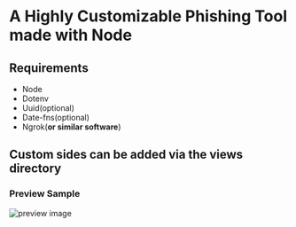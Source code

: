  # A Highly Customizable **Phishing Tool** made with **Node**

 ## Requirements
* Node
* Dotenv
* Uuid(optional)
* Date-fns(optional)
* Ngrok(**or similar software**)
  
## Custom sides can be added via the views directory

### Preview Sample
![preview image](https://github.com/projectfinalaudio/nodephish/blob/master/dummy%20site%20preview.png?raw=true)


